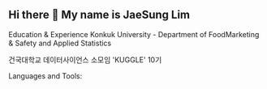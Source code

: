 ## Hi there 👋 My name is JaeSung Lim

Education & Experience
Konkuk University - Department of FoodMarketing & Safety and Applied Statistics 


건국대학교 데이터사이언스 소모임 'KUGGLE' 10기






Languages and Tools:

